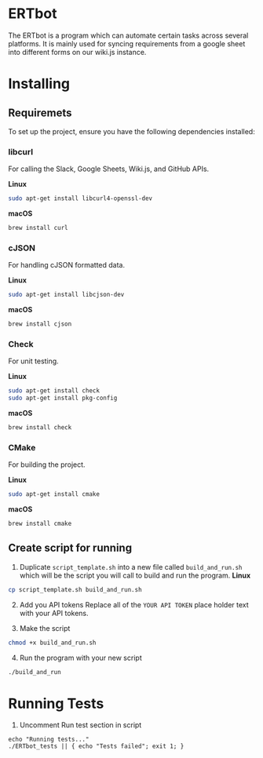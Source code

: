 # ERTbot
The ERTbot is a program which can automate certain tasks across several platforms. It is mainly used for syncing requirements from a google sheet into different forms on our wiki.js instance.

# Installing
## Requiremets
To set up the project, ensure you have the following dependencies installed:

### libcurl
For calling the Slack, Google Sheets, Wiki.js, and GitHub APIs.

**Linux**
```bash
sudo apt-get install libcurl4-openssl-dev
```
**macOS**
```bash
brew install curl
```

### cJSON
For handling cJSON formatted data.

**Linux**
```bash
sudo apt-get install libcjson-dev
```
**macOS**
```bash
brew install cjson
```

### Check
For unit testing.

**Linux**
```bash
sudo apt-get install check
sudo apt-get install pkg-config
```
**macOS**
```bash
brew install check
```


### CMake
For building the project.

**Linux**
```bash
sudo apt-get install cmake
```
**macOS**
```bash
brew install cmake
```

## Create script for running
1. Duplicate ```script_template.sh``` into a new file called ```build_and_run.sh``` which will be the script you will call to build and run the program.
**Linux**
```bash
cp script_template.sh build_and_run.sh
```

2. Add you API tokens
Replace all of the ```YOUR API TOKEN``` place holder text with your API tokens.

3. Make the script
```bash
chmod +x build_and_run.sh
```

4. Run the program with your new script

```bash
./build_and_run
```

# Running Tests
1. Uncomment Run test section in script

```
echo "Running tests..."
./ERTbot_tests || { echo "Tests failed"; exit 1; }
```
